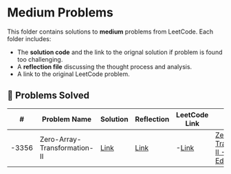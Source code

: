 # Medium Problems

This folder contains solutions to **medium** problems from LeetCode. Each folder includes:
- The **solution code** and the link to the orignal solution if problem is found too challenging.
- A **reflection file** discussing the thought process and analysis.
- A link to the original LeetCode problem.

## 📜 Problems Solved

| #   | Problem Name                         | Solution | Reflection  | LeetCode Link | Notes                           |
|-----|--------------------------------------|----------|-------------|---------------|--------------------------------|
|-3356|Zero-Array-Transformation-II|[Link]()|[Link](https://docs.google.com/document/d/1iAqAhuQ5jrA7F9kEP6e-PDy9FlcHtz3B45NGlEDNSLU/edit?usp=sharing)|-[Link](https://leetcode.com/problems/zero-array-transformation-ii/?envType=daily-question&envId=2025-03-13)|[Zero Array Transformation II - Leetcode Editoral](https://leetcode.com/problems/zero-array-transformation-ii/solutions/6501391/zero-array-transformation-ii)|
